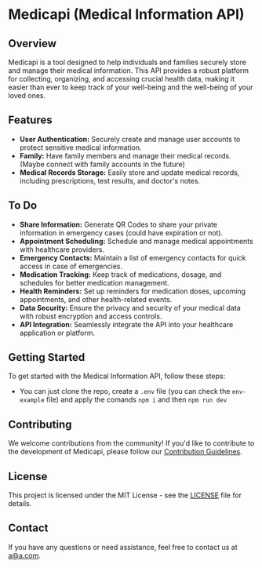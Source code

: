 # Medicapi (Medical Information API)

## Overview
Medicapi is a tool designed to help individuals and families securely store and manage their medical information. This API provides a robust platform for collecting, organizing, and accessing crucial health data, making it easier than ever to keep track of your well-being and the well-being of your loved ones.

## Features
- **User Authentication:** Securely create and manage user accounts to protect sensitive medical information.
- **Family:** Have family members and manage their medical records. (Maybe connect with family accounts in the future)
- **Medical Records Storage:** Easily store and update medical records, including prescriptions, test results, and doctor's notes.

## To Do
- **Share Information:** Generate QR Codes to share your private information in emergency cases (could have expiration or not).
- **Appointment Scheduling:** Schedule and manage medical appointments with healthcare providers.
- **Emergency Contacts:** Maintain a list of emergency contacts for quick access in case of emergencies.
- **Medication Tracking:** Keep track of medications, dosage, and schedules for better medication management.
- **Health Reminders:** Set up reminders for medication doses, upcoming appointments, and other health-related events.
- **Data Security:** Ensure the privacy and security of your medical data with robust encryption and access controls.
- **API Integration:** Seamlessly integrate the API into your healthcare application or platform.

## Getting Started
To get started with the Medical Information API, follow these steps:
- You can just clone the repo, create a `.env` file (you can check the `env-example` file) and apply the comands `npm i` and then `npm run dev`

## Contributing
We welcome contributions from the community! If you'd like to contribute to the development of Medicapi, please follow our [Contribution Guidelines](CONTRIBUTING.md).

## License
This project is licensed under the MIT License - see the [LICENSE](LICENSE.md) file for details.

## Contact
If you have any questions or need assistance, feel free to contact us at [a@a.com](mailto:a@a.com).
